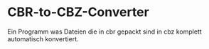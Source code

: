 # CBR-to-CBZ-Converter
Ein Programm was Dateien die in cbr gepackt sind in cbz komplett automatisch konvertiert. 

